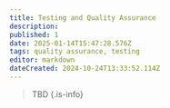 ```yaml
---
title: Testing and Quality Assurance
description: 
published: 1
date: 2025-01-14T15:47:28.576Z
tags: quality assurance, testing
editor: markdown
dateCreated: 2024-10-24T13:33:52.114Z
---
```


> TBD
{.is-info}

<!-- 
# Testing Phases

# Bug Tracking and Reporting

# Performance Metrics

# User Feedback
-->